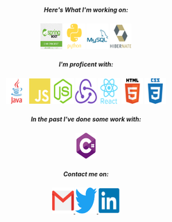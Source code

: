 <header>
<link rel="stylesheet" href="https://cdn.jsdelivr.net/gh/devicons/devicon@master/devicon.min.css">
<header />

  <body>
<h5>Here's What I'm working on:<h5/>
  
<img src = "spring-boot-mini-logo.jpg"  width="50" height="60" /> 
<img src = "python/python-plain-wordmark.svg"  width="50" height="60" />
<img src = "mysql/mysql-plain-wordmark.svg"  width="50" height="60" />
<img src = "hibernate_logo_whitebkg_stacked_256px.png"  width="50" height="60" />
  
  <br/>
  
<h5>I'm proficent with: <h5/>

<img src = "java/java-original-wordmark.svg"  width="50" height="60" />
<img src = "javascript/javascript-plain.svg"  width="50" height="60" />
<img src = "nodejs/nodejs-plain.svg"  width="50" height="60" />   
<img src = "redux/redux-original.svg"  width="50" height="60" />                                                               
<img src = "react/react-original-wordmark.svg"  width="50" height="60" />
<img src = "html5/html5-original-wordmark.svg"  width="50" height="60" />
<img src = "css3/css3-plain-wordmark.svg"  width="50" height="60" />

<h5>In the past I've done some work with:<h5/>
<img src = "C%23.png"  width="50" height="60" />

<h5>Contact me on:<h5/>
  
  <a target="_blank" href = "mailto: michaels.wpi@gmail.com" >
  <img src = "gmail.svg"  width="50" height="60" />
  <a/>
  
 <a target="_blank" href="https://twitter.com/Mike_Spremulli">
   <img src = "twitter/twitter-original.svg"  width="50" height="60" />
 </a>
  
<a target="_blank" href = "https://www.linkedin.com/in/michaelspremulli" >
  <img src = "linkedin/linkedin-original.svg"  width="50" height="60" />
<a/>
  
<body />
